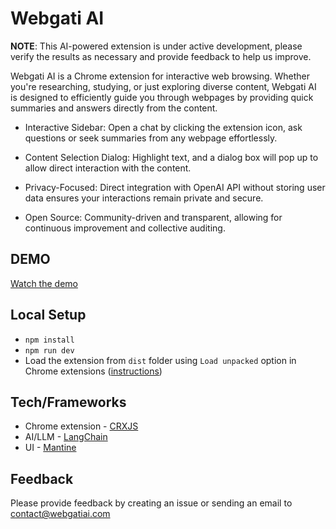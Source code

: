 # Webgati AI

**NOTE**: This AI-powered extension is under active development, please verify the results as necessary and provide feedback to help us improve.

Webgati AI is a Chrome extension for interactive web browsing. Whether you're researching, studying, or just exploring diverse content, Webgati AI is designed to efficiently guide you through webpages by providing quick summaries and answers directly from the content.

- Interactive Sidebar: Open a chat by clicking the extension icon, ask questions or seek summaries from any webpage effortlessly.

- Content Selection Dialog: Highlight text, and a dialog box will pop up to allow direct interaction with the content.

- Privacy-Focused: Direct integration with OpenAI API without storing user data ensures your interactions remain private and secure.

- Open Source: Community-driven and transparent, allowing for continuous improvement and collective auditing.

## DEMO

[Watch the demo](https://www.youtube.com/watch?v=OHT9CDmEctI)

## Local Setup

- `npm install`
- `npm run dev`
- Load the extension from `dist` folder using `Load unpacked` option in Chrome extensions ([instructions](https://developer.chrome.com/docs/extensions/mv3/getstarted/development-basics/#load-unpacked))

## Tech/Frameworks

- Chrome extension - [CRXJS](https://crxjs.dev/vite-plugin/)
- AI/LLM - [LangChain](https://github.com/langchain-ai/langchainjs)
- UI - [Mantine](https://mantine.dev/)

## Feedback

Please provide feedback by creating an issue or sending an email to contact@webgatiai.com